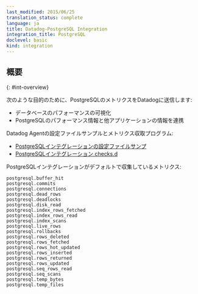 ```yaml
---
last_modified: 2015/06/25
translation_status: complete
language: ja
title: Datadog-PostgreSQL Integration
integration_title: PostgreSQL
doclevel: basic
kind: integration
---
```


<!-- ### Overview
{:#int-overview} -->

## 概要
{: #int-overview}

<!-- Connect PostgreSQL to Datadog in order to:

- Visualize your database performance.
- Correlate the performance of PostgreSQL with the rest of your applications. -->

次のような目的のために、PostgreSQLのメトリクスをDatadogに送信します:

- データベースのパフォーマンスの可視化
- PostgreSQLのパフォーマンス情報と他アプリケーションの情報を連携


<!-- From the open-source Agent:

* [PostgreSQL YAML example](https://github.com/DataDog/dd-agent/blob/master/conf.d/postgres.yaml.example)
* [PostgreSQL checks.d](https://github.com/DataDog/dd-agent/blob/master/checks.d/postgres.py) -->

Datadog Agentの設定ファイルサンプルとメトリクス収取プログラム:

* [PostgreSQLインテグレーションの設定ファイルサンプ](https://github.com/DataDog/dd-agent/blob/master/conf.d/postgres.yaml.example)
* [PostgreSQLインテグレーション checks.d](https://github.com/DataDog/dd-agent/blob/master/checks.d/postgres.py)

<!-- The following metrics are collected by default with the PostgreSQL integration:

    postgresql.buffer_hit
    postgresql.commits
    postgresql.connections
    postgresql.dead_rows
    postgresql.deadlocks
    postgresql.disk_read
    postgresql.index_rows_fetched
    postgresql.index_rows_read
    postgresql.index_scans
    postgresql.live_rows
    postgresql.rollbacks
    postgresql.rows_deleted
    postgresql.rows_fetched
    postgresql.rows_hot_updated
    postgresql.rows_inserted
    postgresql.rows_returned
    postgresql.rows_updated
    postgresql.seq_rows_read
    postgresql.seq_scans
    postgresql.temp_bytes
    postgresql.temp_files  -->

PostgreSQLインテグレーションがデフォルトで収集しているメトリクス:

    postgresql.buffer_hit
    postgresql.commits
    postgresql.connections
    postgresql.dead_rows
    postgresql.deadlocks
    postgresql.disk_read
    postgresql.index_rows_fetched
    postgresql.index_rows_read
    postgresql.index_scans
    postgresql.live_rows
    postgresql.rollbacks
    postgresql.rows_deleted
    postgresql.rows_fetched
    postgresql.rows_hot_updated
    postgresql.rows_inserted
    postgresql.rows_returned
    postgresql.rows_updated
    postgresql.seq_rows_read
    postgresql.seq_scans
    postgresql.temp_bytes
    postgresql.temp_files

